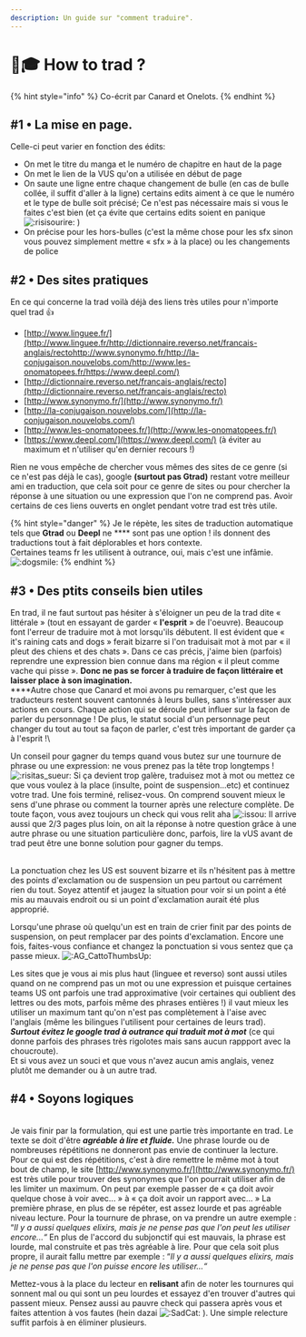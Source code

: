 ```yaml
---
description: Un guide sur "comment traduire".
---
```


# 👩🎓 How to trad ?

{% hint style="info" %}
Co-écrit par Canard et Onelots.
{% endhint %}

## #1 • La mise en page.

Celle-ci peut varier en fonction des édits:

* On met le titre du manga et le numéro de chapitre en haut de la page
* On met le lien de la VUS qu'on a utilisée en début de page&#x20;
* On saute une ligne entre chaque changement de bulle (en cas de bulle collée, il suffit d'aller à la ligne) certains edits aiment à ce que le numéro et le type de bulle soit précisé; Ce n'est pas nécessaire mais si vous le faites c'est bien (et ça évite que certains edits soient en panique <img src="https://cdn.discordapp.com/emojis/681469647824093240.webp?size=44&#x26;quality=lossless" alt=":risisourire:" data-size="line"> )
* On précise pour les hors-bulles (c'est la même chose pour les sfx sinon vous pouvez simplement mettre « sfx » à la place) ou les changements de police

## #2 • Des sites pratiques

En ce qui concerne la trad voilà déjà des liens très utiles pour n'importe quel trad :thumbsup:

* [http://www.linguee.fr/](http://www.linguee.fr/http://dictionnaire.reverso.net/francais-anglais/rectohttp://www.synonymo.fr/http://la-conjugaison.nouvelobs.com/http://www.les-onomatopees.fr/https://www.deepl.com/)
* [http://dictionnaire.reverso.net/francais-anglais/recto](http://dictionnaire.reverso.net/francais-anglais/recto)
* [http://www.synonymo.fr/](http://www.synonymo.fr/)
* [http://la-conjugaison.nouvelobs.com/](http://la-conjugaison.nouvelobs.com/)
* [http://www.les-onomatopees.fr/](http://www.les-onomatopees.fr/)
* [https://www.deepl.com/](https://www.deepl.com/) (à éviter au maximum et n'utiliser qu'en dernier recours !)

Rien ne vous empêche de chercher vous mêmes des sites de ce genre (si ce n'est pas déjà le cas), google **(surtout pas Gtrad)** restant votre meilleur ami en traduction, que cela soit pour ce genre de sites ou pour chercher la réponse à une situation ou une expression que l'on ne comprend pas. Avoir certains de ces liens ouverts en onglet pendant votre trad est très utile.

{% hint style="danger" %}
Je le répète, les sites de traduction automatique tels que **Gtrad** ou **Deepl** ne **** sont pas une option ! ils donnent des traductions tout à fait déplorables et hors contexte.\
Certaines teams fr les utilisent à outrance, oui, mais c'est une infâmie.<img src="https://cdn.discordapp.com/emojis/1048743138560311416.webp?size=96&#x26;quality=lossless" alt=":dogsmile:" data-size="line">
{% endhint %}

## #3 • Des ptits conseils bien utiles&#x20;

&#x20;En trad, il ne faut surtout pas hésiter à s'éloigner un peu de la trad dite « littérale » (tout en essayant de garder « **l'esprit** » de l'oeuvre). Beaucoup font l'erreur de traduire mot à mot lorsqu'ils débutent. Il est évident que « it's raining cats and dogs » ferait bizarre si l'on traduisait mot à mot par « il pleut des chiens et des chats ». Dans ce cas précis, j'aime bien (parfois) reprendre une expression bien connue dans ma région « il pleut comme vache qui pisse ». **Donc ne pas se forcer à traduire de façon littéraire et laisser place à son imagination.**\
****Autre chose que Canard et moi avons pu remarquer, c'est que les traducteurs restent souvent cantonnés à leurs bulles, sans s'intéresser aux actions en cours. Chaque action qui se déroule peut influer sur la façon de parler du personnage ! De plus, le statut social d'un personnage peut changer du tout au tout sa façon de parler, c'est très important de garder ça à l'esprit !\


Un conseil pour gagner du temps quand vous butez sur une tournure de phrase ou une expression: ne vous prenez pas la tête trop longtemps ! <img src="https://cdn.discordapp.com/emojis/703311839815139499.webp?size=44&#x26;quality=lossless" alt=":risitas_sueur:" data-size="line"> Si ça devient trop galère, traduisez mot à mot ou mettez ce que vous voulez à la place (insulte, point de suspension...etc) et continuez votre trad. Une fois terminé, relisez-vous. On comprend souvent mieux le sens d'une phrase ou comment la tourner après une relecture complète. De toute façon, vous avez toujours un check qui vous relit aha <img src="https://cdn.discordapp.com/emojis/717716539608137839.webp?size=44&#x26;quality=lossless" alt=":issou:" data-size="line"> Il arrive aussi que 2/3 pages plus loin, on ait la réponse à notre question grâce à une autre phrase ou une situation particulière donc, parfois, lire la vUS avant de trad peut être une bonne solution pour gagner du temps.

\
La ponctuation chez les US est souvent bizarre et ils n'hésitent pas à mettre des points d'exclamation ou de suspension un peu partout ou carrément rien du tout. Soyez attentif et jaugez la situation pour voir si un point a été mis au mauvais endroit ou si un point d'exclamation aurait été plus approprié.

Lorsqu'une phrase où quelqu'un est en train de crier finit par des points de suspension, on peut remplacer par des points d'exclamation. Encore une fois, faites-vous confiance et changez la ponctuation si vous sentez que ça passe mieux. <img src="https://cdn.discordapp.com/emojis/704695174151798814.webp?size=44&#x26;quality=lossless" alt=":AG_CattoThumbsUp:" data-size="line">

Les sites que je vous ai mis plus haut (linguee et reverso) sont aussi utiles quand on ne comprend pas un mot ou une expression et puisque certaines teams US ont parfois une trad approximative (voir certaines qui oublient des lettres ou des mots, parfois même des phrases entières !) il vaut mieux les utiliser un maximum tant qu'on n'est pas complètement à l'aise avec l'anglais (même les bilingues l'utilisent pour certaines de leurs trad). _**Surtout évitez le google trad à outrance qui traduit mot à mot**_ (ce qui donne parfois des phrases très rigolotes mais sans aucun rappport avec la choucroute).\
Et si vous avez un souci et que vous n'avez aucun amis anglais, venez plutôt me demander ou à un autre trad.

## #4 • Soyons logiques&#x20;

\
Je vais finir par la formulation, qui est une partie très importante en trad. Le texte se doit d'être _**agréable à lire et fluide.**_ Une phrase lourde ou de nombreuses répétitions ne donneront pas envie de continuer la lecture. Pour ce qui est des répétitions, c'est à dire remettre le même mot à tout bout de champ, le site [http://www.synonymo.fr/](http://www.synonymo.fr/) est très utile pour trouver des synonymes que l'on pourrait utiliser afin de les limiter un maximum. On peut par exemple passer de « ça doit avoir quelque chose à voir avec... » à « ça doit avoir un rapport avec... » La première phrase, en plus de se répéter, est assez lourde et pas agréable niveau lecture. Pour la tournure de phrase, on va prendre un autre exemple : “_Il y a aussi quelques elixirs, mais je ne pense pas que l'on peut les utiliser encore...“_ En plus de l'accord du subjonctif qui est mauvais, la phrase est lourde, mal construite et pas très agréable à lire. Pour que cela soit plus propre, il aurait fallu mettre par exemple : “_Il y a aussi quelques elixirs, mais je ne pense pas que l'on puisse encore les utiliser...“_&#x20;

Mettez-vous à la place du lecteur en **relisant** afin de noter les tournures qui sonnent mal ou qui sont un peu lourdes et essayez d'en trouver d'autres qui passent mieux. Pensez aussi au pauvre check qui passera après vous et faites attention à vos fautes (hein dazai <img src="https://cdn.discordapp.com/emojis/775659206619430913.webp?size=44&#x26;quality=lossless" alt=":SadCat:" data-size="line"> ). Une simple relecture suffit parfois à en éliminer plusieurs.
